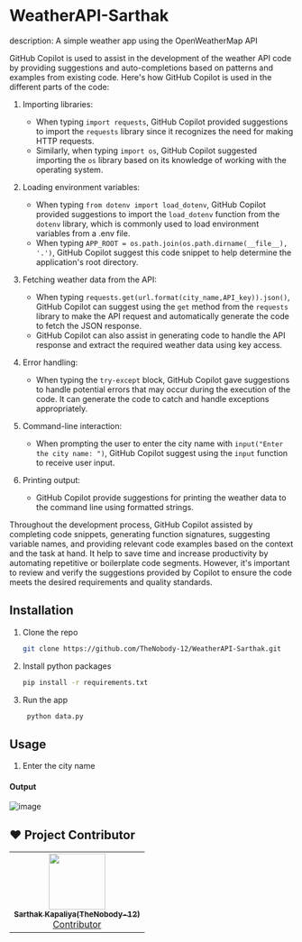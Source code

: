 # WeatherAPI-Sarthak

description: A simple weather app using the OpenWeatherMap API

GitHub Copilot is used to assist in the development of the weather API code by providing suggestions and auto-completions based on patterns and examples from existing code. Here's how GitHub Copilot is used in the different parts of the code:
1. Importing libraries:
   - When typing `import requests`, GitHub Copilot provided suggestions to import the `requests` library since it recognizes the need for making HTTP requests.
   - Similarly, when typing `import os`, GitHub Copilot suggested importing the `os` library based on its knowledge of working with the operating system.

2. Loading environment variables:
   - When typing `from dotenv import load_dotenv`, GitHub Copilot provided suggestions to import the `load_dotenv` function from the `dotenv` library, which is commonly used to load environment variables from a .env file.
   - When typing `APP_ROOT = os.path.join(os.path.dirname(__file__), '.')`, GitHub Copilot suggest this code snippet to help determine the application's root directory.

3. Fetching weather data from the API:
   - When typing `requests.get(url.format(city_name,API_key)).json()`, GitHub Copilot can suggest using the `get` method from the `requests` library to make the API request and automatically generate the code to fetch the JSON response.
   - GitHub Copilot can also assist in generating code to handle the API response and extract the required weather data using key access.

4. Error handling:
   - When typing the `try-except` block, GitHub Copilot gave suggestions to handle potential errors that may occur during the execution of the code. It can generate the code to catch and handle exceptions appropriately.

5. Command-line interaction:
   - When prompting the user to enter the city name with `input("Enter the city name: ")`, GitHub Copilot suggest using the `input` function to receive user input.

6. Printing output:
   - GitHub Copilot provide suggestions for printing the weather data to the command line using formatted strings.

Throughout the development process, GitHub Copilot assisted by completing code snippets, generating function signatures, suggesting variable names, and providing relevant code examples based on the context and the task at hand. It help to save time and increase productivity by automating repetitive or boilerplate code segments. However, it's important to review and verify the suggestions provided by Copilot to ensure the code meets the desired requirements and quality standards.

## Installation

1. Clone the repo
   ```sh
   git clone https://github.com/TheNobody-12/WeatherAPI-Sarthak.git
    ```
2. Install python packages
   ```sh
   pip install -r requirements.txt
   ```
3. Run the app
   ```sh
    python data.py
    ```

## Usage

1. Enter the city name

#### Output
![image](https://github.com/TheNobody-12/WeatherAPI-Sarthak/assets/75840118/05db8b32-d12f-4d37-811c-67c7a3d69565)

## ❤️ Project Contributor

<table>
	<tr>
		<td align="center">
			<a href="https://github.com/TheNobody-12">
				<img src="https://user-images.githubusercontent.com/75840118/210078270-64c36621-56e4-4cd8-beb6-bcfcb949fe3d.jpg" width="100px" alt="" /> 
				<br /> <sub><b>Sarthak Kapaliya(TheNobody-12)</b></sub>
			</a>
			<br /> <a href="https://github.com/TheNobody-12"> 
		Contributor
	    </a>
		</td>
	</tr>
</table>
